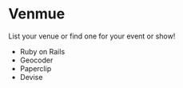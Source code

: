 # Venmue

List your venue or find one for your event or show!

* Ruby on Rails
* Geocoder
* Paperclip
* Devise
